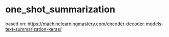 # one_shot_summarization
based on: https://machinelearningmastery.com/encoder-decoder-models-text-summarization-keras/

